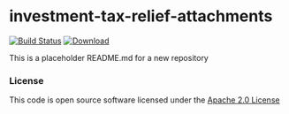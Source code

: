 # investment-tax-relief-attachments

[![Build Status](https://travis-ci.org/hmrc/investment-tax-relief-attachments.svg)](https://travis-ci.org/hmrc/investment-tax-relief-attachments) [ ![Download](https://api.bintray.com/packages/hmrc/releases/investment-tax-relief-attachments/images/download.svg) ](https://bintray.com/hmrc/releases/investment-tax-relief-attachments/_latestVersion)

This is a placeholder README.md for a new repository

### License

This code is open source software licensed under the [Apache 2.0 License]("http://www.apache.org/licenses/LICENSE-2.0.html")

